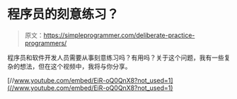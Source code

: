 # 程序员的刻意练习？

> 原文：<https://simpleprogrammer.com/deliberate-practice-programmers/>

程序员和软件开发人员需要从事刻意练习吗？有用吗？关于这个问题，我有一些复杂的想法，但在这个视频中，我将与你分享。

[//www.youtube.com/embed/EiR-oQ0QnX8?not_used=1](//www.youtube.com/embed/EiR-oQ0QnX8?not_used=1)